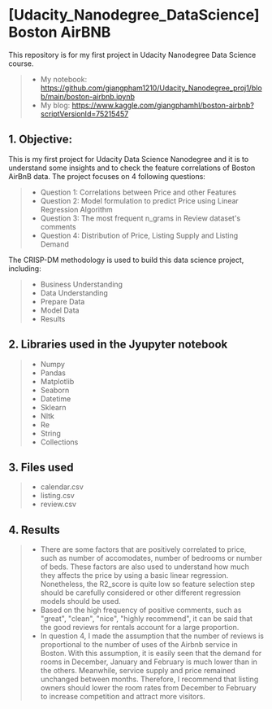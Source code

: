 # [Udacity_Nanodegree_DataScience] Boston AirBNB

This repository is for my first project in Udacity Nanodegree Data Science course.

>- My notebook: https://github.com/giangpham1210/Udacity_Nanodegree_proj1/blob/main/boston-airbnb.ipynb
>- My blog: https://www.kaggle.com/giangphamhl/boston-airbnb?scriptVersionId=75215457

## 1.	Objective:
This is my first project for Udacity Data Science Nanodegree and it is to understand some insights and to check the feature correlations of Boston AirBnB data.
The project focuses on 4 following questions:
>- Question 1: Correlations between Price and other Features
>- Question 2: Model formulation to predict Price using Linear Regression Algorithm
>- Question 3: The most frequent n_grams in Review dataset's comments
>- Question 4: Distribution of Price, Listing Supply and Listing Demand


The CRISP-DM methodology is used to build this data science project, including:
>- Business Understanding
>- Data Understanding
>- Prepare Data
>- Model Data
>- Results

## 2.	Libraries used in the Jyupyter notebook
>- Numpy
>- Pandas
>- Matplotlib
>- Seaborn
>- Datetime
>- Sklearn
>- Nltk
>- Re
>- String
>- Collections

## 3. Files used
>- calendar.csv
>- listing.csv
>- review.csv

## 4. Results
>- There are some factors that are positively correlated to price, such as number of accomodates, number of bedrooms or number of beds. These factors are also used to understand how much they affects the price by using a basic linear regression. Nonetheless, the R2_score is quite low so feature selection step should be carefully considered or other different regression models should be used.
>- Based on the high frequency of positive comments, such as "great", "clean", "nice", "highly recommend", it can be said that the good reviews for rentals account for a large proportion.
>- In question 4, I made the assumption that the number of reviews is proportional to the number of uses of the Airbnb service in Boston. With this assumption, it is easily seen that the demand for rooms in December, January and February is much lower than in the others. Meanwhile, service supply and price remained unchanged between months. Therefore, I recommend that listing owners should lower the room rates from December to February to increase competition and attract more visitors. 
